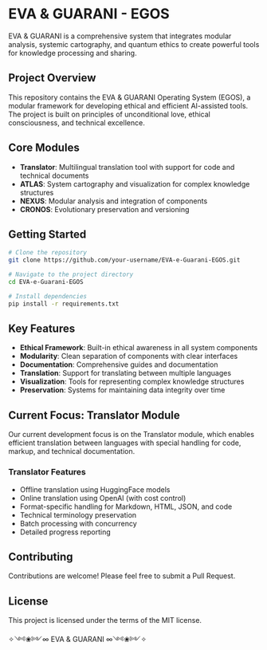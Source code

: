 # EVA & GUARANI - EGOS

EVA & GUARANI is a comprehensive system that integrates modular analysis, systemic cartography, and quantum ethics to create powerful tools for knowledge processing and sharing.

## Project Overview

This repository contains the EVA & GUARANI Operating System (EGOS), a modular framework for developing ethical and efficient AI-assisted tools. The project is built on principles of unconditional love, ethical consciousness, and technical excellence.

## Core Modules

- **Translator**: Multilingual translation tool with support for code and technical documents
- **ATLAS**: System cartography and visualization for complex knowledge structures
- **NEXUS**: Modular analysis and integration of components
- **CRONOS**: Evolutionary preservation and versioning

## Getting Started

```bash
# Clone the repository
git clone https://github.com/your-username/EVA-e-Guarani-EGOS.git

# Navigate to the project directory
cd EVA-e-Guarani-EGOS

# Install dependencies
pip install -r requirements.txt
```

## Key Features

- **Ethical Framework**: Built-in ethical awareness in all system components
- **Modularity**: Clean separation of components with clear interfaces
- **Documentation**: Comprehensive guides and documentation
- **Translation**: Support for translating between multiple languages
- **Visualization**: Tools for representing complex knowledge structures
- **Preservation**: Systems for maintaining data integrity over time

## Current Focus: Translator Module

Our current development focus is on the Translator module, which enables efficient translation between languages with special handling for code, markup, and technical documentation.

### Translator Features

- Offline translation using HuggingFace models
- Online translation using OpenAI (with cost control)
- Format-specific handling for Markdown, HTML, JSON, and code
- Technical terminology preservation
- Batch processing with concurrency
- Detailed progress reporting

## Contributing

Contributions are welcome! Please feel free to submit a Pull Request.

## License

This project is licensed under the terms of the MIT license.

✧༺❀༻∞ EVA & GUARANI ∞༺❀༻✧
